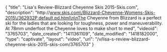 {
    "title": "Lisa's Review-Blizzard Cheyenne Skis 2015-Skis.com",
    "description": "http:\/\/www.skis.com\/Blizzard-Cheyenne-Womens-Skis-2015\/362932P,default,pd.html\n\nThe Cheyenne from Blizzard is a perfect ski for the ladies that are looking for toughness, power and maneuverability. At 78mm underfoot the Cheyenne loves to make short to med",
    "videoid": "3765703",
    "date_created": "1411361109",
    "date_modified": "1418182000",
    "type": "captivate",
    "layout": "video",
    "url": "\/v\/lisa-s-review-blizzard-cheyenne-skis-2015-skis-com\/3765703"
}